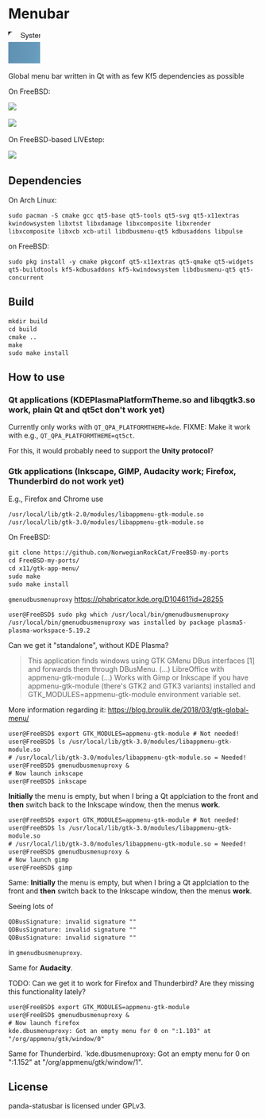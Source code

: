 # Menubar

![](Menubar.png)

Global menu bar written in Qt with as few Kf5 dependencies as possible

On FreeBSD:

![](https://user-images.githubusercontent.com/2480569/95656631-f4898400-0b0f-11eb-8337-f9041f75cb20.png)

![](https://user-images.githubusercontent.com/2480569/94789725-96ed8d00-03d5-11eb-95e8-7f17f6166de4.png)

On FreeBSD-based LIVEstep:

![](https://user-images.githubusercontent.com/2480569/94831116-d8912e80-03fb-11eb-9f89-e11f50a49571.png)

## Dependencies

On Arch Linux:

```
sudo pacman -S cmake gcc qt5-base qt5-tools qt5-svg qt5-x11extras kwindowsystem libxtst libxdamage libxcomposite libxrender libxcomposite libxcb xcb-util libdbusmenu-qt5 kdbusaddons libpulse
```

on FreeBSD:

```
sudo pkg install -y cmake pkgconf qt5-x11extras qt5-qmake qt5-widgets qt5-buildtools kf5-kdbusaddons kf5-kwindowsystem libdbusmenu-qt5 qt5-concurrent
```

## Build

```
mkdir build
cd build
cmake ..
make
sudo make install
```
## How to use

### Qt applications (KDEPlasmaPlatformTheme.so and libqgtk3.so work, plain Qt and qt5ct don't work yet)

Currently only works with `QT_QPA_PLATFORMTHEME=kde`. FIXME: Make it work with e.g., `QT_QPA_PLATFORMTHEME=qt5ct`.

For this, it would probably need to support the __Unity protocol__?

### Gtk applications (Inkscape, GIMP, Audacity work; Firefox, Thunderbird do not work yet)

E.g., Firefox and Chrome use

```
/usr/local/lib/gtk-2.0/modules/libappmenu-gtk-module.so
/usr/local/lib/gtk-3.0/modules/libappmenu-gtk-module.so
```

On FreeBSD:

```
git clone https://github.com/NorwegianRockCat/FreeBSD-my-ports
cd FreeBSD-my-ports/
cd x11/gtk-app-menu/
sudo make
sudo make install
```

`gmenudbusmenuproxy` https://phabricator.kde.org/D10461?id=28255

```
user@FreeBSD$ sudo pkg which /usr/local/bin/gmenudbusmenuproxy 
/usr/local/bin/gmenudbusmenuproxy was installed by package plasma5-plasma-workspace-5.19.2
```

Can we get it "standalone", without KDE Plasma?

> This application finds windows using GTK GMenu DBus interfaces [1] and forwards them through DBusMenu. (...) 
> LibreOffice with appmenu-gtk-module (...)
> Works with Gimp or Inkscape if you have appmenu-gtk-module (there's GTK2 and GTK3 variants) installed and GTK_MODULES=appmenu-gtk-module environment variable set.

More information regarding it: https://blog.broulik.de/2018/03/gtk-global-menu/

```
user@FreeBSD$ export GTK_MODULES=appmenu-gtk-module # Not needed!
user@FreeBSD$ ls /usr/local/lib/gtk-3.0/modules/libappmenu-gtk-module.so
# /usr/local/lib/gtk-3.0/modules/libappmenu-gtk-module.so = Needed!
user@FreeBSD$ gmenudbusmenuproxy &
# Now launch inkscape
user@FreeBSD$ inkscape
```

__Initially__ the menu is empty, but when I bring a Qt applciation to the front and __then__ switch back to the Inkscape window, then the menus __work__.

```
user@FreeBSD$ export GTK_MODULES=appmenu-gtk-module # Not needed!
user@FreeBSD$ ls /usr/local/lib/gtk-3.0/modules/libappmenu-gtk-module.so
# /usr/local/lib/gtk-3.0/modules/libappmenu-gtk-module.so = Needed!
user@FreeBSD$ gmenudbusmenuproxy &
# Now launch gimp
user@FreeBSD$ gimp
```

Same: __Initially__ the menu is empty, but when I bring a Qt applciation to the front and __then__ switch back to the Inkscape window, then the menus __work__.

Seeing lots of

```
QDBusSignature: invalid signature ""
QDBusSignature: invalid signature ""
QDBusSignature: invalid signature ""
```

in `gmenudbusmenuproxy`.


Same for __Audacity__.

TODO: Can we get it to work for Firefox and Thunderbird? Are they missing this functionality lately?

```
user@FreeBSD$ export GTK_MODULES=appmenu-gtk-module
user@FreeBSD$ gmenudbusmenuproxy &
# Now launch firefox
kde.dbusmenuproxy: Got an empty menu for 0 on ":1.103" at "/org/appmenu/gtk/window/0"
```

Same for Thunderbird. `kde.dbusmenuproxy: Got an empty menu for 0 on ":1.152" at "/org/appmenu/gtk/window/1".





## License

panda-statusbar is licensed under GPLv3.
